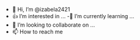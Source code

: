 - 👋 Hi, I’m @izabela2421
- 👍 I’m interested in ...
-👀  I’m currently learning ...
- 💞️ I’m looking to collaborate on ...
- 📫 How to reach me 

<!---
izabela2421/izabela2421 is a ✨ special ✨ repository because its `README.md` (this file) appears on your GitHub profile.
You can click the Preview link to take a look at your changes.
--->
